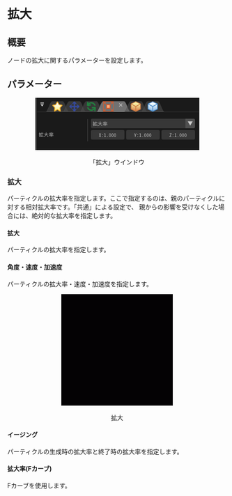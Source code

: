 ﻿# 拡大

## 概要

ノードの拡大に関するパラメーターを設定します。

## パラメーター

<div align="center">
<img src="../../img/Tutorial/04_scale_ja.png">
<p>「拡大」ウインドウ</p>
</div>

### 拡大

パーティクルの拡大率を指定します。ここで指定するのは、親のパーティクルに対する相対拡大率です。「共通」による設定で、 親からの影響を受けなくした場合には、絶対的な拡大率を指定します。

#### 拡大

パーティクルの拡大率を指定します。

#### 角度・速度・加速度

パーティクルの拡大率・速度・加速度を指定します。
<div align="center">
<img src="../../img/Tutorial/04_scale.gif">
<p>拡大</p>
</div>

#### イージング

パーティクルの生成時の拡大率と終了時の拡大率を指定します。

#### 拡大率(Fカーブ)

Fカーブを使用します。

